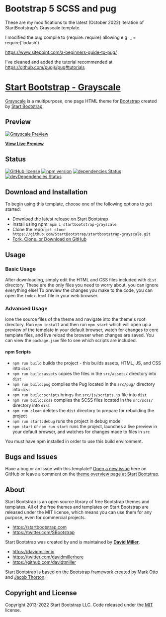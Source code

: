 # Bootstrap 5 SCSS and pug

These are my modifications to the latest (October 2022) iteration of StartBootstrap's Grayscale template.

I modified the pug compile to {require: require} allowing e.g. _ = require('lodash')

https://www.sitepoint.com/a-beginners-guide-to-pug/

I've cleaned and added the tutorial recommended at https://github.com/pugjs/pug#tutorials

# [Start Bootstrap - Grayscale](https://startbootstrap.com/theme/grayscale/)

[Grayscale](https://startbootstrap.com/theme/grayscale/) is a multipurpose, one page HTML theme for [Bootstrap](https://getbootstrap.com/) created by [Start Bootstrap](https://startbootstrap.com/).

## Preview

[![Grayscale Preview](https://assets.startbootstrap.com/img/screenshots/themes/grayscale.png)](https://startbootstrap.github.io/startbootstrap-grayscale/)

**[View Live Preview](https://startbootstrap.github.io/startbootstrap-grayscale/)**

## Status

[![GitHub license](https://img.shields.io/badge/license-MIT-blue.svg)](https://raw.githubusercontent.com/StartBootstrap/startbootstrap-grayscale/master/LICENSE)
[![npm version](https://img.shields.io/npm/v/startbootstrap-grayscale.svg)](https://www.npmjs.com/package/startbootstrap-grayscale)
[![dependencies Status](https://david-dm.org/StartBootstrap/startbootstrap-grayscale/status.svg)](https://david-dm.org/StartBootstrap/startbootstrap-grayscale)
[![devDependencies Status](https://david-dm.org/StartBootstrap/startbootstrap-grayscale/dev-status.svg)](https://david-dm.org/StartBootstrap/startbootstrap-grayscale?type=dev)

## Download and Installation

To begin using this template, choose one of the following options to get started:

- [Download the latest release on Start Bootstrap](https://startbootstrap.com/theme/grayscale/)
- Install using npm: `npm i startbootstrap-grayscale`
- Clone the repo: `git clone https://github.com/StartBootstrap/startbootstrap-grayscale.git`
- [Fork, Clone, or Download on GitHub](https://github.com/StartBootstrap/startbootstrap-grayscale)

## Usage

### Basic Usage

After downloading, simply edit the HTML and CSS files included with `dist` directory. These are the only files you need to worry about, you can ignore everything else! To preview the changes you make to the code, you can open the `index.html` file in your web browser.

### Advanced Usage

lone the source files of the theme and navigate into the theme's root directory. Run `npm install` and then run `npm start` which will open up a preview of the template in your default browser, watch for changes to core template files, and live reload the browser when changes are saved. You can view the `package.json` file to see which scripts are included.

#### npm Scripts

- `npm run build` builds the project - this builds assets, HTML, JS, and CSS into `dist`
- `npm run build:assets` copies the files in the `src/assets/` directory into `dist`
- `npm run build:pug` compiles the Pug located in the `src/pug/` directory into `dist`
- `npm run build:scripts` brings the `src/js/scripts.js` file into `dist`
- `npm run build:scss` compiles the SCSS files located in the `src/scss/` directory into `dist`
- `npm run clean` deletes the `dist` directory to prepare for rebuilding the project
- `npm run start:debug` runs the project in debug mode
- `npm start` or `npm run start` runs the project, launches a live preview in your default browser, and watches for changes made to files in `src`

You must have npm installed in order to use this build environment.

## Bugs and Issues

Have a bug or an issue with this template? [Open a new issue](https://github.com/StartBootstrap/startbootstrap-grayscale/issues) here on GitHub or leave a comment on the [theme overview page at Start Bootstrap](https://startbootstrap.com/theme/grayscale/).

## About

Start Bootstrap is an open source library of free Bootstrap themes and templates. All of the free themes and templates on Start Bootstrap are released under the MIT license, which means you can use them for any purpose, even for commercial projects.

- <https://startbootstrap.com>
- <https://twitter.com/SBootstrap>

Start Bootstrap was created by and is maintained by **[David Miller](https://davidmiller.io/)**.

- <https://davidmiller.io>
- <https://twitter.com/davidmillerhere>
- <https://github.com/davidtmiller>

Start Bootstrap is based on the [Bootstrap](https://getbootstrap.com/) framework created by [Mark Otto](https://twitter.com/mdo) and [Jacob Thorton](https://twitter.com/fat).

## Copyright and License

Copyright 2013-2022 Start Bootstrap LLC. Code released under the [MIT](https://github.com/StartBootstrap/startbootstrap-grayscale/blob/master/LICENSE) license.
